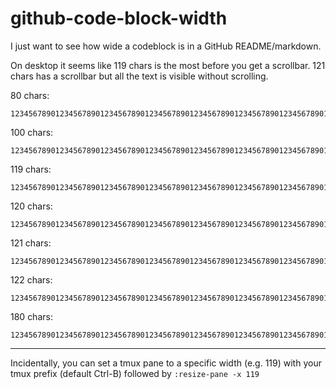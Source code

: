 # github-code-block-width
I just want to see how wide a codeblock is in a GitHub README/markdown.

On desktop it seems like 119 chars is the most before you get a scrollbar. 121 chars has a scrollbar but all the text is visible without scrolling.


80 chars:
```
12345678901234567890123456789012345678901234567890123456789012345678901234567890
```

100 chars:
```
1234567890123456789012345678901234567890123456789012345678901234567890123456789012345678901234567890
```

119 chars:
```
12345678901234567890123456789012345678901234567890123456789012345678901234567890123456789012345678901234567890123456789
```

120 chars:
```
123456789012345678901234567890123456789012345678901234567890123456789012345678901234567890123456789012345678901234567890
```

121 chars:
```
1234567890123456789012345678901234567890123456789012345678901234567890123456789012345678901234567890123456789012345678901
```

122 chars:
```
12345678901234567890123456789012345678901234567890123456789012345678901234567890123456789012345678901234567890123456789012
```

180 chars:

```
123456789012345678901234567890123456789012345678901234567890123456789012345678901234567890123456789012345678901234567890123456789012345678901234567890123456789012345678901234567890
```

---

Incidentally, you can set a tmux pane to a specific width (e.g. 119) with your tmux prefix (default Ctrl-B) followed by `:resize-pane -x 119`
